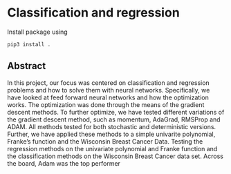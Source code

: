 # Classification and regression 

Install package using
```zsh
pip3 install .
```
## Abstract
In this project, our focus was centered on classification and regression
problems and how to solve them with neural networks. Specifically, we
have looked at feed forward neural networks and how the optimization
works. The optimization was done through the means of the gradient
descent methods. To further optimize, we have tested different variations
of the gradient descent method, such as momentum, AdaGrad, RMSProp
and ADAM. All methods tested for both stochastic and deterministic
versions. Further, we have applied these methods to a simple univarite
polynomial, Franke’s function and the Wisconsin Breast Cancer Data.
Testing the regression methods on the univariate polynomial and Franke
function and the classification methods on the Wisconsin Breast Cancer
data set. Across the board, Adam was the top performer
